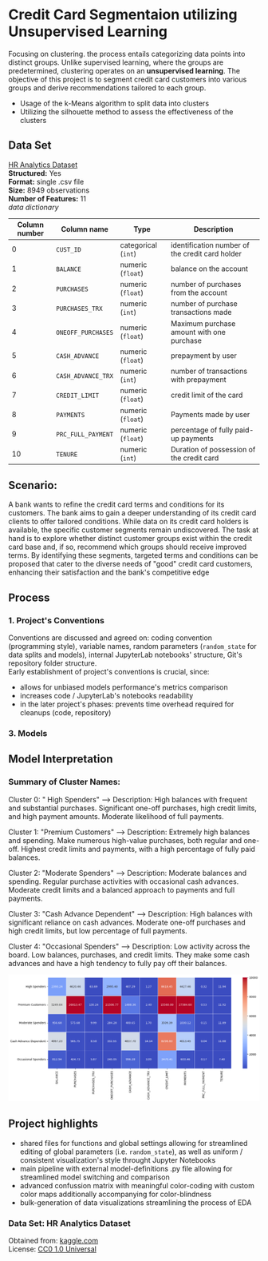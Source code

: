 # Credit Card Segmentaion utilizing Unsupervised Learning

Focusing on clustering. the process entails categorizing data points into distinct groups. Unlike supervised learning, where the groups are predetermined, clustering operates on an **unsupervised learning**. The objective of this project is to segment credit card customers into various groups and derive recommendations tailored to each group.

- Usage of the k-Means algorithm to split data into clusters
- Utilizing the silhouette method to assess the effectiveness of the clusters

## Data Set

[HR Analytics Dataset](https://www.kaggle.com/datasets/arjunbhasin2013/ccdata)\
**Structured:** Yes\
**Format:** single .csv file\
**Size:** 8949 observations \
**Number of Features:** 11\
_data dictionary_

| Column number | Column name        | Type                | Description                                     |
| ------------- | ------------------ | ------------------- | ----------------------------------------------- |
| 0             | `CUST_ID`          | categorical (`int`) | identification number of the credit card holder |
| 1             | `BALANCE`          | numeric (`float`)   | balance on the account                          |
| 2             | `PURCHASES`        | numeric (`float`)   | number of purchases from the account            |
| 3             | `PURCHASES_TRX`    | numeric (`int`)     | number of purchase transactions made            |
| 4             | `ONEOFF_PURCHASES` | numeric (`float`)   | Maximum purchase amount with one purchase       |
| 5             | `CASH_ADVANCE`     | numeric (`float`)   | prepayment by user                              |
| 6             | `CASH_ADVANCE_TRX` | numeric (`int`)     | number of transactions with prepayment          |
| 7             | `CREDIT_LIMIT`     | numeric (`float`)   | credit limit of the card                        |
| 8             | `PAYMENTS`         | numeric (`float`)   | Payments made by user                           |
| 9             | `PRC_FULL_PAYMENT` | numeric (`float`)   | percentage of fully paid-up payments            |
| 10            | `TENURE`           | numeric (`int`)     | Duration of possession of the credit card       |

## Scenario:

A bank wants to refine the credit card terms and conditions for its customers. The bank aims to gain a deeper understanding of its credit card clients to offer tailored conditions. While data on its credit card holders is available, the specific customer segments remain undiscovered. The task at hand is to explore whether distinct customer groups exist within the credit card base and, if so, recommend which groups should receive improved terms. By identifying these segments, targeted terms and conditions can be proposed that cater to the diverse needs of "good" credit card customers, enhancing their satisfaction and the bank's competitive edge

## Process

### 1. Project's Conventions

Conventions are discussed and agreed on: coding convention (programming style), variable names, random parameters (`random_state` for data splits and models), internal JupyterLab notebooks' structure, Git's repository folder structure.\
Early establishment of project's conventions is crucial, since:

- allows for unbiased models performance's metrics comparison
- increases code / JupyterLab's notebooks readability
- in the later project's phases: prevents time overhead required for cleanups (code, repository)

### 3. Models

## Model Interpretation

### Summary of Cluster Names:

Cluster 0: " High Spenders" -->
Description: High balances with frequent and substantial purchases. Significant one-off purchases, high credit limits, and high payment amounts. Moderate likelihood of full payments.

Cluster 1: "Premium Customers" -->
Description: Extremely high balances and spending. Make numerous high-value purchases, both regular and one-off. Highest credit limits and payments, with a high percentage of fully paid balances.

Cluster 2: "Moderate Spenders" -->
Description: Moderate balances and spending. Regular purchase activities with occasional cash advances. Moderate credit limits and a balanced approach to payments and full payments.

Cluster 3: "Cash Advance Dependent" -->
Description: High balances with significant reliance on cash advances. Moderate one-off purchases and high credit limits, but low percentage of full payments.

Cluster 4: "Occasional Spenders" -->
Description: Low activity across the board. Low balances, purchases, and credit limits. They make some cash advances and have a high tendency to fully pay off their balances.

![Description](/Images/Clusters.png)

## Project highlights

- shared files for functions and global settings allowing for streamlined editing of global parameters (i.e. `random_state`), as well as uniform / consistent visualization's style throught Jupyter Notebooks
- main pipeline with external model-definitions .py file allowing for streamlined model switching and comparison
- advanced confussion matrix with meaningful color-coding with custom color maps additionally accompanying for color-blindness
- bulk-generation of data visualizations streamlining the process of EDA

### Data Set: HR Analytics Dataset

Obtained from: [kaggle.com](https://www.kaggle.com/datasets/arjunbhasin2013/ccdata)\
License: [CC0 1.0 Universal](https://creativecommons.org/publicdomain/zero/1.0/)
